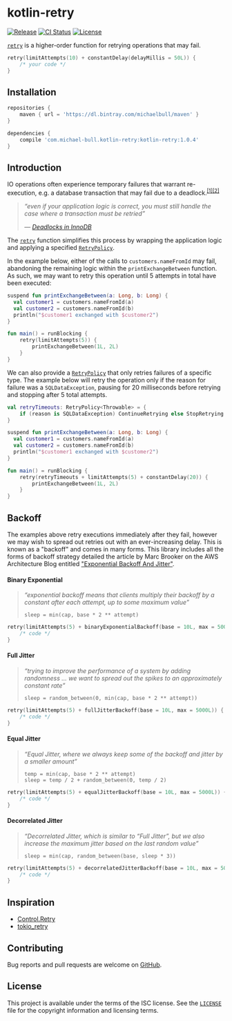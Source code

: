 # kotlin-retry

[![Release](https://api.bintray.com/packages/michaelbull/maven/kotlin-retry/images/download.svg)](https://bintray.com/michaelbull/maven/kotlin-retry/_latestVersion) [![CI Status](https://github.com/michaelbull/kotlin-retry/workflows/ci/badge.svg)](https://github.com/michaelbull/kotlin-retry/actions?query=workflow%3Aci) [![License](https://img.shields.io/github/license/michaelbull/kotlin-retry.svg)](https://github.com/michaelbull/kotlin-retry/blob/master/LICENSE)

[`retry`][retry] is a higher-order function for retrying operations that may fail.

```kotlin
retry(limitAttempts(10) + constantDelay(delayMillis = 50L)) {
    /* your code */
}
```

## Installation

```groovy
repositories {
    maven { url = 'https://dl.bintray.com/michaelbull/maven' }
}

dependencies {
    compile 'com.michael-bull.kotlin-retry:kotlin-retry:1.0.4'
}
```

## Introduction

IO operations often experience temporary failures that warrant re-execution,
e.g. a database transaction that may fail due to a deadlock.<sup>[[1]][innodb-deadlocks][[2]][postgres-deadlocks]</sup>

> _“even if your application logic is correct, you must still handle the case
>  where a transaction must be retried”_
>
> — _[Deadlocks in InnoDB][innodb-deadlocks]_

The [`retry`][retry] function simplifies this process by wrapping the
application logic and applying a specified [`RetryPolicy`][retry-policy].

In the example below, either of the calls to `customers.nameFromId` may fail,
abandoning the remaining logic within the `printExchangeBetween` function. As
such, we may want to retry this operation until 5 attempts in total have been
executed:

```kotlin
suspend fun printExchangeBetween(a: Long, b: Long) {
  val customer1 = customers.nameFromId(a)
  val customer2 = customers.nameFromId(b)
  println("$customer1 exchanged with $customer2")
}

fun main() = runBlocking {
    retry(limitAttempts(5)) {
        printExchangeBetween(1L, 2L)
    }
}
```

We can also provide a [`RetryPolicy`][retry-policy] that only retries failures
of a specific type. The example below will retry the operation only if the
reason for failure was a `SQLDataException`, pausing for 20 milliseconds before
retrying and stopping after 5 total attempts.

```kotlin
val retryTimeouts: RetryPolicy<Throwable> = {
    if (reason is SQLDataException) ContinueRetrying else StopRetrying
}

suspend fun printExchangeBetween(a: Long, b: Long) {
  val customer1 = customers.nameFromId(a)
  val customer2 = customers.nameFromId(b)
  println("$customer1 exchanged with $customer2")
}

fun main() = runBlocking {
    retry(retryTimeouts + limitAttempts(5) + constantDelay(20)) {
        printExchangeBetween(1L, 2L)
    }
}
```

## Backoff

The examples above retry executions immediately after they fail, however we may
wish to spread out retries out with an ever-increasing delay. This is known as
a "backoff" and comes in many forms. This library includes all the forms of
backoff strategy detailed the article by Marc Brooker on the AWS Architecture
Blog entitled ["Exponential Backoff And Jitter"][aws-backoff].

#### Binary Exponential

> _“exponential backoff means that clients multiply their backoff by a constant
>   after each attempt, up to some maximum value”_
>
> ```
> sleep = min(cap, base * 2 ** attempt)
> ```

```kotlin
retry(limitAttempts(5) + binaryExponentialBackoff(base = 10L, max = 5000L)) {
    /* code */
}
```

#### Full Jitter

> _“trying to improve the performance of a system by adding randomness ... we
>  want to spread out the spikes to an approximately constant rate”_
>
> ```
> sleep = random_between(0, min(cap, base * 2 ** attempt))
> ```

```kotlin
retry(limitAttempts(5) + fullJitterBackoff(base = 10L, max = 5000L)) {
    /* code */
}
```

#### Equal Jitter

> _“Equal Jitter, where we always keep some of the backoff and jitter by a
>   smaller amount”_
>
> ```
> temp = min(cap, base * 2 ** attempt)
> sleep = temp / 2 + random_between(0, temp / 2)
> ```

```kotlin
retry(limitAttempts(5) + equalJitterBackoff(base = 10L, max = 5000L)) {
    /* code */
}
```

#### Decorrelated Jitter

> _“Decorrelated Jitter, which is similar to “Full Jitter”, but we also
>   increase the maximum jitter based on the last random value”_
>
> ```
> sleep = min(cap, random_between(base, sleep * 3))
> ```

```kotlin
retry(limitAttempts(5) + decorrelatedJitterBackoff(base = 10L, max = 5000L)) {
    /* code */
}
```

## Inspiration

- [Control.Retry](http://hackage.haskell.org/package/retry-0.8.0.1/docs/Control-Retry.html)
- [tokio_retry](https://docs.rs/tokio-retry/0.2.0/tokio_retry/)

## Contributing

Bug reports and pull requests are welcome on [GitHub][github].

## License

This project is available under the terms of the ISC license. See the
[`LICENSE`](LICENSE) file for the copyright information and licensing terms.

[github]: https://github.com/michaelbull/kotlin-retry
[retry]: https://github.com/michaelbull/kotlin-retry/blob/master/src/main/kotlin/com/github/michaelbull/retry/Retry.kt
[innodb-deadlocks]: https://dev.mysql.com/doc/refman/8.0/en/innodb-deadlocks.html
[postgres-deadlocks]: https://www.postgresql.org/docs/current/explicit-locking.html#LOCKING-DEADLOCKS
[retry-policy]: https://github.com/michaelbull/kotlin-retry/blob/master/src/main/kotlin/com/github/michaelbull/retry/policy/RetryPolicy.kt
[aws-backoff]: https://aws.amazon.com/blogs/architecture/exponential-backoff-and-jitter/
[haskell-retry]: http://hackage.haskell.org/package/retry-0.8.0.1/docs/Control-Retry.html
